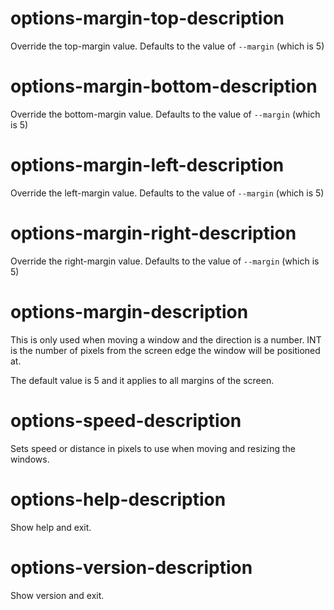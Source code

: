 

# options-margin-top-description

Override the top-margin value. Defaults to the
value of `--margin` (which is 5)


# options-margin-bottom-description

Override the bottom-margin value. Defaults to the
value of `--margin` (which is 5)

# options-margin-left-description

Override the left-margin value. Defaults to the
value of `--margin` (which is 5)

# options-margin-right-description

Override the right-margin value. Defaults to the
value of `--margin` (which is 5)

# options-margin-description 

This is only used when
moving a window and the direction is a number.
INT is the number of pixels from the screen
edge the window will be positioned at.

The default value is 5 and it applies to all
margins of the screen.

# options-speed-description

Sets speed or distance in pixels to use when
moving and resizing the windows.

# options-help-description

Show help and exit.

# options-version-description

Show version and exit.

